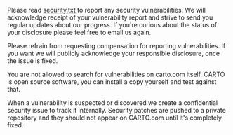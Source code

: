
Please read [security.txt](https://github.com/CartoDB/carto.js/blob/master/security.txt) to report any security vulnerabilities. We will acknowledge receipt of your vulnerability report and strive to send you regular updates about our progress. If you're curious about the status of your disclosure please feel free to email us again.

Please refrain from requesting compensation for reporting vulnerabilities. If you want we will publicly acknowledge your responsible disclosure, once the issue is fixed.

You are not allowed to search for vulnerabilities on carto.com itself. CARTO is open source software, you can install a copy yourself and test against that. 

When a vulnerability is suspected or discovered we create a confidential security issue to track it internally. Security patches are pushed to a private repository and they should not appear on CARTO.com until it's completely fixed. 
